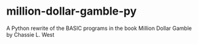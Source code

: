 # million-dollar-gamble-py
A Python rewrite of the BASIC programs in the book Million Dollar Gamble by Chassie L. West
